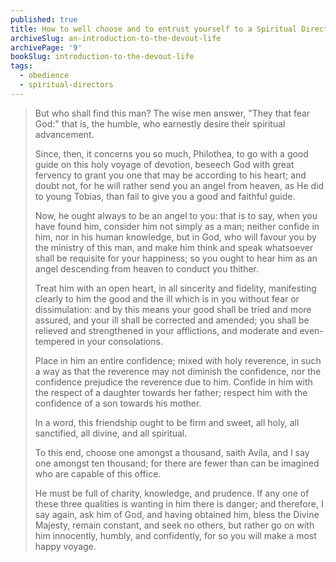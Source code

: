 ```yaml
---
published: true
title: How to well choose and to entrust yourself to a Spiritual Director
archiveSlug: an-introduction-to-the-devout-life
archivePage: '9'
bookSlug: introduction-to-the-devout-life
tags:
  - obedience
  - spiritual-directors
---
```


> But who shall find this man? The wise men answer, "They that fear God:" that is, the humble, who earnestly desire their spiritual advancement.
>
> Since, then, it concerns you so much, Philothea, to go with a good guide on this holy voyage of devotion, beseech God with great fervency to grant you one that may be according to his heart; and doubt not, for he will rather send you an angel from heaven, as He did to young Tobias, than fail to give you a good and faithful guide.
>
> Now, he ought always to be an angel to you: that is to say, when you have found him, consider him not simply as a man; neither confide in him, nor in his human knowledge, but in God, who will favour you by the ministry of this man, and make him think and speak whatsoever shall be requisite for your happiness; so you ought to hear him as an angel descending from heaven to conduct you thither.
>
> Treat him with an open heart, in all sincerity and fidelity, manifesting clearly to him the good and the ill which is in you without fear or dissimulation: and by this means your good shall be tried and more assured, and your ill shall be corrected and amended; you shall be relieved and strengthened in your afflictions, and moderate and even-tempered in your consolations.
>
> Place in him an entire confidence; mixed with holy reverence, in such a way as that the reverence may not diminish the confidence, nor the confidence prejudice the reverence due to him. Confide in him with the respect of a daughter towards her father; respect him with the confidence of a son towards his mother.
>
> In a word, this friendship ought to be firm and sweet, all holy, all sanctified, all divine, and all spiritual.
>
> To this end, choose one amongst a thousand, saith Avila, and I say one amongst ten thousand; for there are fewer than can be imagined who are capable of this office.
>
> He must be full of charity, knowledge, and prudence. If any one of these three qualities is wanting in him there is danger; and therefore, I say again, ask him of God, and having obtained him, bless the Divine Majesty, remain constant, and seek no others, but rather go on with him innocently, humbly, and confidently, for so you will make a most happy voyage.
